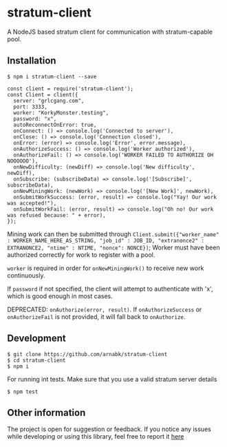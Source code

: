 # stratum-client
A NodeJS based stratum client for communication with stratum-capable pool.

## Installation

    $ npm i stratum-client --save

    const client = require('stratum-client');
    const Client = client({
      server: "grlcgang.com",
      port: 3333,
      worker: "KorkyMonster.testing",
      password: "x",
      autoReconnectOnError: true,
      onConnect: () => console.log('Connected to server'),
      onClose: () => console.log('Connection closed'),
      onError: (error) => console.log('Error', error.message),
      onAuthorizeSuccess: () => console.log('Worker authorized'),
      onAuthorizeFail: () => console.log('WORKER FAILED TO AUTHORIZE OH NOOOOOO'),
      onNewDifficulty: (newDiff) => console.log('New difficulty', newDiff),
      onSubscribe: (subscribeData) => console.log('[Subscribe]', subscribeData),
      onNewMiningWork: (newWork) => console.log('[New Work]', newWork),
      onSubmitWorkSuccess: (error, result) => console.log("Yay! Our work was accepted!"),
      onSubmitWorkFail: (error, result) => console.log("Oh no! Our work was refused because: " + error),
    });

Mining work can then be submitted through `Client.submit({"worker_name" : WORKER_NAME_HERE_AS_STRING, "job_id" : JOB_ID, "extranonce2" : EXTRANONCE2, "ntime" : NTIME, "nonce": NONCE})`; Worker must have been authorized correctly for work to register with a pool.

`worker` is required in order for `onNewMiningWork()` to receive new work continuously.

If `password` if not specified, the client will attempt to authenticate with 'x', which is good enough in most cases.

DEPRECATED: `onAuthorize(error, result)`. If `onAuthorizeSuccess` or `onAuthorizeFail` is not provided, it will fall back to `onAuthorize`.

## Development

    $ git clone https://github.com/arnabk/stratum-client
    $ cd stratum-client
    $ npm i

  For running int tests. Make sure that you use a valid stratum server details

    $ npm test

## Other information
The project is open for suggestion or feedback. If you notice any issues while developing or using this library, feel free to report it [here](https://github.com/arnabk/stratum-client/issues)


